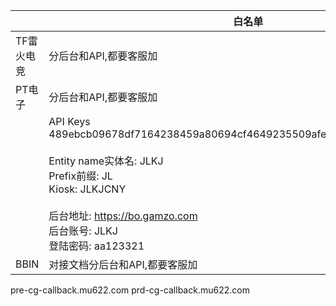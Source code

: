 |            | 白名单                                                       |      |      |      |
| ---------- | ------------------------------------------------------------ | ---- | ---- | ---- |
| TF雷火电竞 | 分后台和API,都要客服加                                       |      |      |      |
| PT电子     | 分后台和API,都要客服加                                       |      |      |      |
|            | API Keys  <br/>489ebcb09678df7164238459a80694cf4649235509afe9987837c2483cd10052<br /><br />Entity name实体名: JLKJ<br/>Prefix前缀: JL<br/>Kiosk: JLKJCNY<br/><br/>后台地址: https://bo.gamzo.com<br/>后台账号: JLKJ<br/>登陆密码: aa123321 |      |      |      |
| BBIN       | 对接文档分后台和API,都要客服加                               |      |      |      |

pre-cg-callback.mu622.com
prd-cg-callback.mu622.com